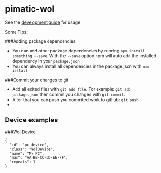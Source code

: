 pimatic-wol
=======================

See the [development guide](http://pimatic.org/guide/development/required-skills-readings/) for
usage.

Some Tips:

###Adding package dependencies
* You can add other package dependencies by running `npm install something --save`. With the `--save`
  option npm will auto add the installed dependency in your `package.json`
* You can always install all dependencies in the package.json with `npm install`

###Commit your changes to git
* Add all edited files with `git add file`. For example: `git add package.json` then commit you changes 
  with `git commit`.
* After that you can push you commited work to github: `git push`
* 

Device examples
---------------

###Wol Device

    { 
      "id": "pc_device",
      "class": "WolDevice", 
      "name": "My PC",
      "mac": "AA-BB-CC-DD-EE-FF",
      "repeats": 1
    }
